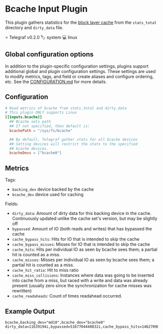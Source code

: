 # Bcache Input Plugin

This plugin gathers statistics for the [block layer cache][bcache]
from the `stats_total` directory and `dirty_data` file.

⭐ Telegraf v0.2.0
🏷️ system
💻 linux

[bcache]: https://docs.kernel.org/admin-guide/bcache.html

## Global configuration options <!-- @/docs/includes/plugin_config.md -->

In addition to the plugin-specific configuration settings, plugins support
additional global and plugin configuration settings. These settings are used to
modify metrics, tags, and field or create aliases and configure ordering, etc.
See the [CONFIGURATION.md][CONFIGURATION.md] for more details.

[CONFIGURATION.md]: ../../../docs/CONFIGURATION.md#plugins

## Configuration

```toml @sample.conf
# Read metrics of bcache from stats_total and dirty_data
# This plugin ONLY supports Linux
[[inputs.bcache]]
  ## Bcache sets path
  ## If not specified, then default is:
  bcachePath = "/sys/fs/bcache"

  ## By default, Telegraf gather stats for all bcache devices
  ## Setting devices will restrict the stats to the specified
  ## bcache devices.
  bcacheDevs = ["bcache0"]
```

## Metrics

Tags:

- `backing_dev` device backed by the cache
- `bcache_dev` device used for caching

Fields:

- `dirty_data`: Amount of dirty data for this backing device in the cache.
  Continuously updated unlike the cache set's version, but may be slightly off
- `bypassed`: Amount of IO (both reads and writes) that has bypassed the cache
- `cache_bypass_hits`:  Hits for IO that is intended to skip the cache
- `cache_bypass_misses`:  Misses for IO that is intended to skip the cache
- `cache_hits`: Hits per individual IO as seen by bcache sees them; a
  partial hit is counted as a miss.
- `cache_misses`: Misses per individual IO as seen by bcache sees them; a
  partial hit is counted as a miss.
- `cache_hit_ratio`: Hit to miss ratio
- `cache_miss_collisions`: Instances where data was going to be inserted into
  cache from a miss, but raced with a write and data was already present
  (usually zero since the synchronization for cache misses was rewritten)
- `cache_readaheads`: Count of times readahead occurred.

## Example Output

```text
bcache,backing_dev="md10",bcache_dev="bcache0" dirty_data=11639194i,bypassed=5167704440832i,cache_bypass_hits=146270986i,cache_bypass_misses=0i,cache_hit_ratio=90i,cache_hits=511941651i,cache_miss_collisions=157678i,cache_misses=50647396i,cache_readaheads=0i
```
